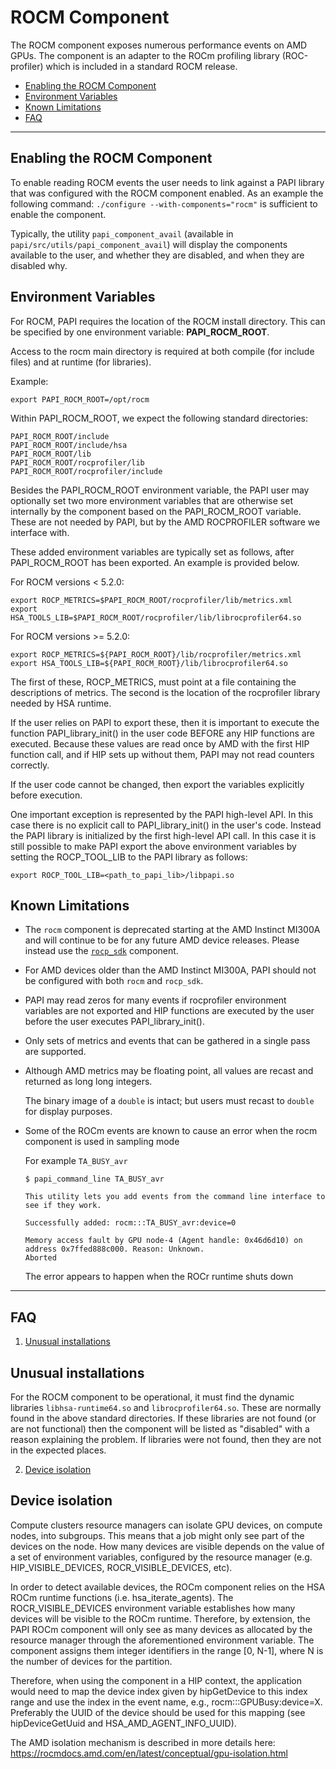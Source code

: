 # ROCM Component

The ROCM component exposes numerous performance events on AMD GPUs.
The component is an adapter to the ROCm profiling library (ROC-profiler) which is included in a standard ROCM release.


* [Enabling the ROCM Component](#enabling-the-rocm-component)
* [Environment Variables](#environment-variables)
* [Known Limitations](#known-limitations)
* [FAQ](#faq)
***
## Enabling the ROCM Component

To enable reading ROCM events the user needs to link against a PAPI library that was configured with the ROCM component enabled. As an example the following command: `./configure --with-components="rocm"` is sufficient to enable the component.

Typically, the utility `papi_component_avail` (available in `papi/src/utils/papi_component_avail`) will display the components available to the user, and whether they are disabled, and when they are disabled why.

## Environment Variables

For ROCM, PAPI requires the location of the ROCM install directory. This can be
specified by one environment variable: **PAPI\_ROCM\_ROOT**.

Access to the rocm main directory is required at both compile (for include
files) and at runtime (for libraries).

Example:

    export PAPI_ROCM_ROOT=/opt/rocm

Within PAPI\_ROCM\_ROOT, we expect the following standard directories:

    PAPI_ROCM_ROOT/include
    PAPI_ROCM_ROOT/include/hsa
    PAPI_ROCM_ROOT/lib
    PAPI_ROCM_ROOT/rocprofiler/lib
    PAPI_ROCM_ROOT/rocprofiler/include

Besides the PAPI\_ROCM\_ROOT environment variable, the PAPI user may optionally set
two more environment variables that are otherwise set internally by the component
based on the PAPI\_ROCM\_ROOT variable. These are not needed by PAPI, but by the AMD
ROCPROFILER software we interface with.

These added environment variables are typically set as follows, after
PAPI\_ROCM\_ROOT has been exported. An example is provided below.

For ROCM versions < 5.2.0:

    export ROCP_METRICS=$PAPI_ROCM_ROOT/rocprofiler/lib/metrics.xml
    export HSA_TOOLS_LIB=$PAPI_ROCM_ROOT/rocprofiler/lib/librocprofiler64.so

For ROCM versions >= 5.2.0:

    export ROCP_METRICS=${PAPI_ROCM_ROOT}/lib/rocprofiler/metrics.xml
    export HSA_TOOLS_LIB=${PAPI_ROCM_ROOT}/lib/librocprofiler64.so

The first of these, ROCP\_METRICS, must point at a file containing the
descriptions of metrics. The second is the location of the rocprofiler library
needed by HSA runtime.

If the user relies on PAPI to export these, then it is important to execute the
function PAPI\_library\_init() in the user code BEFORE any HIP functions are
executed. Because these values are read once by AMD with the first HIP function
call, and if HIP sets up without them, PAPI may not read counters correctly.

If the user code cannot be changed, then export the variables explicitly before
execution.

One important exception is represented by the PAPI high-level API. In this case
there is no explicit call to PAPI\_library\_init() in the user's code. Instead
the PAPI library is initialized by the first high-level API call. In this case
it is still possible to make PAPI export the above environment variables by
setting the ROCP\_TOOL\_LIB to the PAPI library as follows:

    export ROCP_TOOL_LIB=<path_to_papi_lib>/libpapi.so

## Known Limitations

* The `rocm` component is deprecated starting at the AMD Instinct MI300A and will continue to be for any future AMD device releases.
  Please instead use the [`rocp_sdk`](https://github.com/icl-utk-edu/papi/blob/master/src/components/rocp_sdk/README.md) component.

* For AMD devices older than the AMD Instinct MI300A, PAPI should not be configured with both `rocm` and `rocp_sdk`.

* PAPI may read zeros for many events if rocprofiler environment variables are
  not exported and HIP functions are executed by the user before the user
  executes PAPI\_library\_init().

* Only sets of metrics and events that can be gathered in a single pass are supported.

* Although AMD metrics may be floating point, all values are recast and returned as long long integers.

    The binary image of a `double` is intact; but users must recast to `double` for display purposes.

* Some of the ROCm events are known to cause an error when the rocm component is used in sampling mode

    For example `TA_BUSY_avr`

    ```console
    $ papi_command_line TA_BUSY_avr

    This utility lets you add events from the command line interface to see if they work.

    Successfully added: rocm:::TA_BUSY_avr:device=0

    Memory access fault by GPU node-4 (Agent handle: 0x46d6d10) on address 0x7ffed888c000. Reason: Unknown.
    Aborted
    ```

    The error appears to happen when the ROCr runtime shuts down

***
## FAQ

1. [Unusual installations](#unusual-installations)

## Unusual installations
For the ROCM component to be operational, it must find the dynamic libraries `libhsa-runtime64.so` and `librocprofiler64.so`. These are normally found in the above standard directories. If these libraries are not found (or are not functional) then the component will be listed as "disabled" with a reason explaining the problem. If libraries were not found, then they are not in the expected places.

2. [Device isolation](#device-isolation)

## Device isolation
Compute clusters resource managers can isolate GPU devices, on compute nodes,
into subgroups. This means that a job might only see part of the devices on the
node. How many devices are visible depends on the value of a set of environment
variables, configured by the resource manager (e.g. HIP\_VISIBLE\_DEVICES,
ROCR\_VISIBLE\_DEVICES, etc).

In order to detect available devices, the ROCm component relies on the HSA ROCm
runtime functions (i.e. hsa\_iterate\_agents). The ROCR\_VISIBLE\_DEVICES
environment variable establishes how many devices will be visible to the ROCm
runtime. Therefore, by extension, the PAPI ROCm component will only see as many
devices as allocated by the resource manager through the aforementioned
environment variable. The component assigns them integer identifiers in the
range [0, N-1], where N is the number of devices for the partition.

Therefore, when using the component in a HIP context, the application would
need to map the device index given by hipGetDevice to this index range and use
the index in the event name, e.g., rocm:::GPUBusy:device=X. Preferably the UUID
of the device should be used for this mapping (see hipDeviceGetUuid and
HSA\_AMD\_AGENT\_INFO\_UUID).

The AMD isolation mechanism is described in more details here:
https://rocmdocs.amd.com/en/latest/conceptual/gpu-isolation.html
